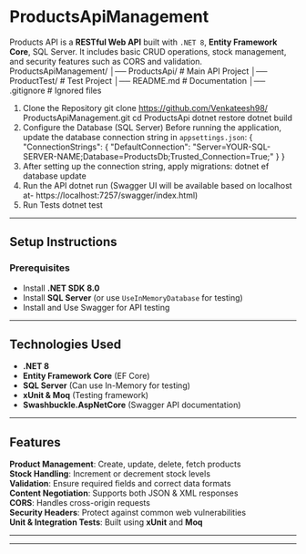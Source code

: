 # ProductsApiManagement
Products API is a **RESTful Web API** built with `.NET 8`, **Entity Framework Core**, SQL Server. It includes basic CRUD operations, stock management, and security features such as CORS and validation.
ProductsApiManagement/
│── ProductsApi/      # Main API Project
│── ProductTest/      # Test Project
│── README.md         # Documentation
│── .gitignore        # Ignored files
1. Clone the Repository
git clone https://github.com/Venkateesh98/ ProductsApiManagement.git
cd ProductsApi
dotnet restore
dotnet build 
2. Configure the Database (SQL Server)
Before running the application, update the database connection string in `appsettings.json`:
{ "ConnectionStrings": { "DefaultConnection": "Server=YOUR-SQL-SERVER-NAME;Database=ProductsDb;Trusted_Connection=True;" } }
3. After setting up the connection string, apply migrations:
   dotnet ef database update
4. Run the API
   dotnet run (Swagger UI will be available based on localhost at- https://localhost:7257/swagger/index.html)
5. Run Tests
   dotnet test


---
## Setup Instructions
### **Prerequisites**
- Install **.NET SDK 8.0**  
- Install **SQL Server** (or use `UseInMemoryDatabase` for testing)  
- Install and Use Swagger for API testing
---

## Technologies Used
- **.NET 8**
- **Entity Framework Core** (EF Core)
- **SQL Server** (Can use In-Memory for testing)
- **xUnit & Moq** (Testing framework)
- **Swashbuckle.AspNetCore** (Swagger API documentation)

---

## Features
**Product Management**: Create, update, delete, fetch products  
**Stock Handling**: Increment or decrement stock levels   
**Validation**: Ensure required fields and correct data formats  
**Content Negotiation**: Supports both JSON & XML responses  
**CORS**: Handles cross-origin requests  
**Security Headers**: Protect against common web vulnerabilities  
**Unit & Integration Tests**: Built using **xUnit** and **Moq**  

---

---
